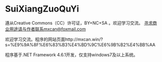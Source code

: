 # SuiXiangZuoQuYi
遵从Creative Commons（CC）许可证，BY+NC+SA 。欢迎学习交流。 寻求商业用途请与作者联系mxcan@foxmail.com


欢迎学习交流。程序的网站页面http://mxcan.win/?s=%E9%9A%8F%E6%83%B3%E4%BD%9C%E6%9B%B2%E4%BB%AA

程序基于.NET Framework 4.6.1开发，仅支持windows7及以上系统。
